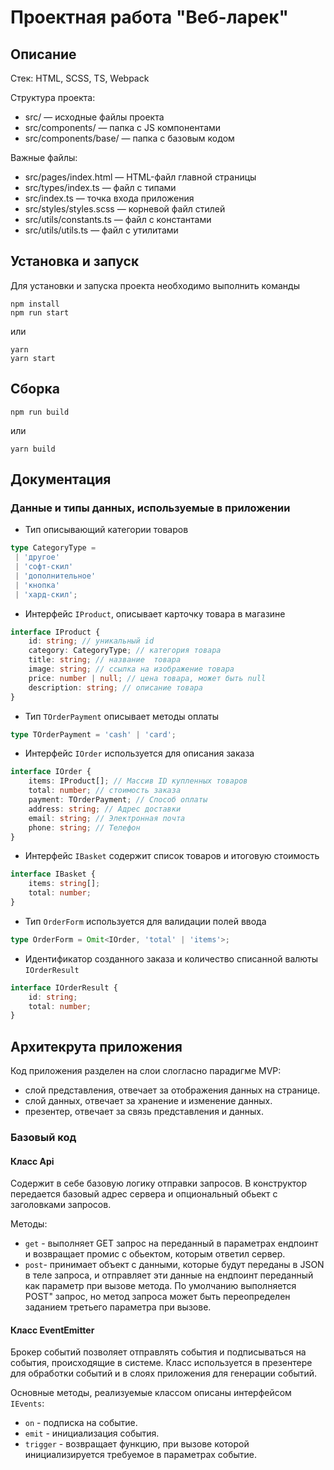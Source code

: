 # Проектная работа "Веб-ларек"

## Описание

Стек: HTML, SCSS, TS, Webpack

Структура проекта:

- src/ — исходные файлы проекта
- src/components/ — папка с JS компонентами
- src/components/base/ — папка с базовым кодом

Важные файлы:

- src/pages/index.html — HTML-файл главной страницы
- src/types/index.ts — файл с типами
- src/index.ts — точка входа приложения
- src/styles/styles.scss — корневой файл стилей
- src/utils/constants.ts — файл с константами
- src/utils/utils.ts — файл с утилитами

## Установка и запуск

Для установки и запуска проекта необходимо выполнить команды

```
npm install
npm run start
```

или

```
yarn
yarn start
```

## Сборка

```
npm run build
```

или

```
yarn build
```

## Документация

### Данные и типы данных, используемые в приложении

+ Тип описывающий категории товаров
```typescript
type CategoryType =
 | 'другое'
 | 'софт-скил'
 | 'дополнительное'
 | 'кнопка'
 | 'хард-скил';
```

- Интерфейс `IProduct`, описывает карточку товара в магазине
```typescript
interface IProduct {
	id: string; // уникальный id
	category: CategoryType; // категория товара
	title: string; // название  товара
	image: string; // ссылка на изображение товара
	price: number | null; // цена товара, может быть null
	description: string; // описание товара
}
```

- Тип `TOrderPayment` описывает методы оплаты

```typescript
type TOrderPayment = 'cash' | 'card';
```

- Интерфейс `IOrder` используется для описания заказа

```typescript
interface IOrder {
	items: IProduct[]; // Массив ID купленных товаров
	total: number; // стоимость заказа
	payment: TOrderPayment; // Способ оплаты
	address: string; // Адрес доставки
	email: string; // Электронная почта
	phone: string; // Телефон
}
```

- Интерфейс `IBasket` содержит список товаров и итоговую стоимость

```typescript
interface IBasket {
	items: string[];
	total: number;
}
```

- Тип `OrderForm` используется для валидации полей ввода

```typescript
type OrderForm = Omit<IOrder, 'total' | 'items'>;
```

- Идентификатор созданного заказа и количество списанной валюты `IOrderResult`

```typescript
interface IOrderResult {
	id: string;
	total: number;
}
```

## Архитекрута приложения

Код приложения разделен на слои слогласно парадигме MVP:

- слой представления, отвечает за отображения данных на странице.
- слой данных, отвечает за хранение и изменение данных.
- презентер, отвечает за связь представления и данных.

### Базовый код

#### Класс Api
Содержит в себе базовую логику отправки запросов. В конструктор передается базовый адрес сервера и опциональный обьект с заголовками запросов.

Методы:
- `get` - выполняет GET запрос на переданный в параметрах ендпоинт и возвращает промис с обьектом, которым ответил сервер.
- `post`- принимает объект с данными, которые будут переданы в JSON в теле запроса, и
  отправляет эти данные на ендпоинт переданный как параметр при вызове метода. По умолчанию
  выполняется POST" запрос, но метод запроса может быть переопределен заданием третьего
  параметра при вызове.

#### Класс EventEmitter
Брокер событий позволяет отправлять события и подписываться на события, происходящие в
системе. Класс используется в презентере для обработки событий и в слоях приложения для
генерации событий.

Основные методы, реализуемые классом описаны интерфейсом `IEvents`:

- `on` - подписка на событие.
- `emit` - инициализация события.
- `trigger` - возвращает функцию, при вызове которой инициализируется требуемое в параметрах событие.









































































<!--
###  Модели данных
 (Это Классы, которые будут отвечать за хранение данных)

Класс WebLarekAPI
Класс Component
Класс View


Компоненты представления
Basket
Form
Modal
Page
Card
Order
Contacts
Success
AppData






### Описание событий -->
